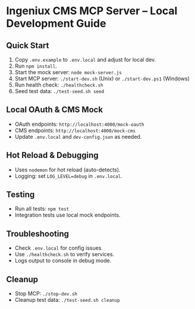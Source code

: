 # Ingeniux CMS MCP Server – Local Development Guide

## Quick Start

1. Copy `.env.example` to `.env.local` and adjust for local dev.
2. Run `npm install`.
3. Start the mock server: `node mock-server.js`
4. Start MCP server: `./start-dev.sh` (Unix) or `./start-dev.ps1` (Windows)
5. Run health check: `./healthcheck.sh`
6. Seed test data: `./test-seed.sh seed`

## Local OAuth & CMS Mock

- OAuth endpoints: `http://localhost:4000/mock-oauth`
- CMS endpoints: `http://localhost:4000/mock-cms`
- Update `.env.local` and `dev-config.json` as needed.

## Hot Reload & Debugging

- Uses `nodemon` for hot reload (auto-detects).
- Logging: set `LOG_LEVEL=debug` in `.env.local`.

## Testing

- Run all tests: `npm test`
- Integration tests use local mock endpoints.

## Troubleshooting

- Check `.env.local` for config issues.
- Use `./healthcheck.sh` to verify services.
- Logs output to console in debug mode.

## Cleanup

- Stop MCP: `./stop-dev.sh`
- Cleanup test data: `./test-seed.sh cleanup`